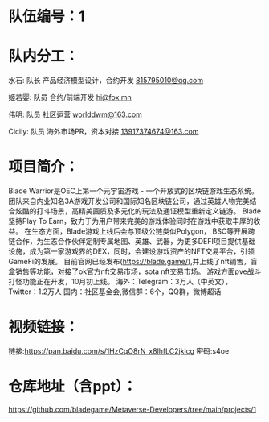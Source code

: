 # 队伍编号：1
# 队内分工：
水石: 队长 产品经济模型设计，合约开发 815795010@qq.com

姬若婴: 队员 合约/前端开发 hi@fox.mn

伟明: 队员 社区运营 worlddwm@163.com

Cicily: 队员 海外市场PR，资本对接  13917374674@163.com

# 项目简介：
Blade Warrior是OEC上第一个元宇宙游戏 - 一个开放式的区块链游戏生态系统。团队来自内业知名3A游戏开发公司和国际知名区块链公司，通过英雄人物完美结合炫酷的打斗场景，高精美画质及多元化的玩法及通证模型重新定义链游。
Blade坚持Play To Earn，致力于为用户带来完美的游戏体验同时在游戏中获取丰厚的收益。
在生态方面，Blade游戏上线后会与顶级公链类似Polygon， BSC等开展跨链合作，为生态合作伙伴定制专属地图、英雄、武器，为更多DEFI项目提供基础设施，成为第一家游戏界的DEX，同时，会建设游戏资产的NFT交易平台，引领GameFi的发展。
目前官网已经发布(https://blade.game/),并上线了nft销售，盲盒销售等功能，对接了ok官方nft交易市场，sota nft交易市场。
游戏方面pve战斗打怪功能正在开发，10月初上线。
海外：Telegram：3万人（中英文），Twitter：1.2万人
国内：社区基金会,微信群：6个，QQ群，微博超话

# 视频链接：
链接:https://pan.baidu.com/s/1HzCqO8rN_x8lhfLC2jklcg  密码:s4oe

# 仓库地址（含ppt）：
https://github.com/bladegame/Metaverse-Developers/tree/main/projects/1



